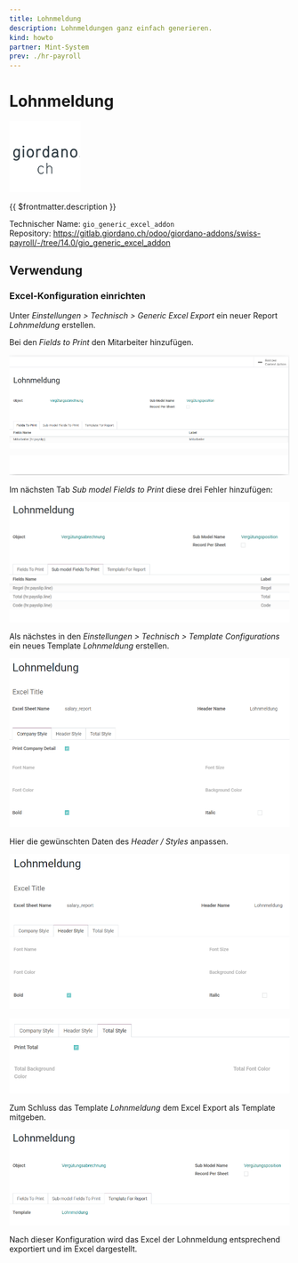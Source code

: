 ```yaml
---
title: Lohnmeldung
description: Lohnmeldungen ganz einfach generieren.
kind: howto
partner: Mint-System
prev: ./hr-payroll
---
```

# Lohnmeldung
![](attachments/odoo_icon_gioardano.png)

{{ $frontmatter.description }}

Technischer Name: `gio_generic_excel_addon`\
Repository: <https://gitlab.giordano.ch/odoo/giordano-addons/swiss-payroll/-/tree/14.0/gio_generic_excel_addon>

## Verwendung

### Excel-Konfiguration einrichten

Unter *Einstellungen > Technisch > Generic Excel Export* ein neuer Report *Lohnmeldung* erstellen.

Bei den *Fields to Print* den Mitarbeiter hinzufügen.

![](attachments/Lohnmeldung%20Mitarbeiter.png)

Im nächsten Tab *Sub model Fields to Print* diese drei Fehler hinzufügen:

![](attachments/Lohnmeldung%20Felder.png)

Als nächstes in den *Einstellungen > Technisch > Template Configurations* ein neues Template *Lohnmeldung* erstellen.

![](attachments/Lohmeldung%20Report.png)

Hier die gewünschten Daten des *Header / Styles* anpassen.

![](attachments/Lohnmeldung%20Report%20Header%20Style.png)

![](attachments/Lohnmeldung%20Report%20Total%20Style.png)

Zum Schluss das Template *Lohnmeldung* dem Excel Export als Template mitgeben.

![](attachments/Lohnmeldung%20Template%20for%20Report.png)

Nach dieser Konfiguration wird das Excel der Lohnmeldung entsprechend exportiert und im Excel dargestellt.
